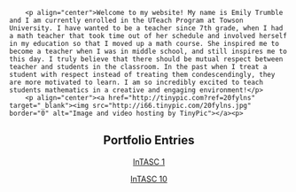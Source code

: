 <html>

<div class="main">
	
		<p align="center">Welcome to my website! My name is Emily Trumble and I am currently enrolled in the UTeach Program at Towson University. I have wanted to be a teacher since 7th grade, when I had a math teacher that took time out of her schedule and involved herself in my education so that I moved up a math course. She inspired me to become a teacher when I was in middle school, and still inspires me to this day. I truly believe that there should be mutual respect between teacher and students in the classroom. In the past when I treat a student with respect instead of treating them condescendingly, they are more motivated to learn. I am so incredibly excited to teach students mathematics in a creative and engaging environment!</p>
		<p align="center"><a href="http://tinypic.com?ref=20fylns" target="_blank"><img src="http://i66.tinypic.com/20fylns.jpg" border="0" alt="Image and video hosting by TinyPic"></a><p>

<h2 align="center">Portfolio Entries</h2>
<p align="center"><a href="https://etrumble.github.io/InTASC_1/">InTASC 1</a></p>
<p align="center"><a href="https://etrumble.github.io/InTASC_10/">InTASC 10</a></p>
